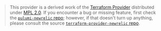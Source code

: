 > This provider is a derived work of the [Terraform Provider](https://github.com/newrelic/terraform-provider-newrelic)
> distributed under [MPL 2.0](https://www.mozilla.org/en-US/MPL/2.0/). If you encounter a bug or missing feature,
> first check the [`pulumi-newrelic` repo](https://github.com/pulumi/pulumi-newrelic/issues); however, if that doesn't turn up anything,
> please consult the source [`terraform-provider-newrelic` repo](https://github.com/newrelic/terraform-provider-newrelic/issues).